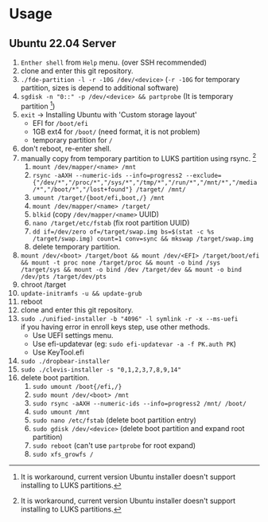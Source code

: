 
# Usage 
## Ubuntu 22.04 Server
1. `Enther shell` from `Help` menu. (over SSH recommended)
2. clone and enter this git repository.
3. `./fde-partition -l -r -10G /dev/<device>` (`-r -10G` for temporary partition, sizes is depend to additional software)
4. `sgdisk -n "0::" -p /dev/<device> && partprobe` (It is temporary partition [^1])
5. `exit` -> Installing Ubuntu with 'Custom storage layout'
    - EFI for `/boot/efi`
    - 1GB ext4 for `/boot/` (need format, it is not problem)
    - temporary partition for `/`
6. don't reboot, re-enter shell.
7. manually copy from temporary partition to LUKS partition using rsync. [^1]
    1. `mount /dev/mapper/<name> /mnt`
    2. `rsync -aAXH --numeric-ids --info=progress2 --exclude={"/dev/*","/proc/*","/sys/*","/tmp/*","/run/*","/mnt/*","/media/*","/boot/*","/lost+found"} /target/ /mnt/`
    3. `umount /target/{boot/efi,boot,/} /mnt`
    4. `mount /dev/mapper/<name> /target/`
    5. `blkid` (copy `/dev/mapper/<name>` UUID)
    6. `nano /target/etc/fstab` (fix root partition UUID)
    7. `dd if=/dev/zero of=/target/swap.img bs=$(stat -c %s /target/swap.img) count=1 conv=sync && mkswap /target/swap.img`
    8. delete temporary partition.
8. `mount /dev/<boot> /target/boot && mount /dev/<EFI> /target/boot/efi && mount -t proc none /target/proc && mount -o bind /sys /target/sys && mount -o bind /dev /target/dev && mount -o bind /dev/pts /target/dev/pts`
9. chroot /target
10. `update-initramfs -u && update-grub`
11. reboot
12. clone and enter this git repository.
13. `sudo ./unified-installer -b "4096" -l symlink -r -x --ms-uefi`  
    if you having error in enroll keys step, use other methods.
    - Use UEFI settings menu.
    - Use efi-updatevar (eg: `sudo efi-updatevar -a -f PK.auth PK`)
    - Use KeyTool.efi
14. `sudo ./dropbear-installer`
15. `sudo ./clevis-installer -s "0,1,2,3,7,8,9,14"`
16. delete boot partition.
    1. `sudo umount /boot{/efi,/}`
    2. `sudo mount /dev/<boot> /mnt`
    3. `sudo rsync -aAXH --numeric-ids --info=progress2 /mnt/ /boot/`
    4. `sudo umount /mnt`
    5. `sudo nano /etc/fstab` (delete boot partition entry)
    6. `sudo gdisk /dev/<device>` (delete boot partition and expand root partition)
    7. `sudo reboot` (can't use `partprobe` for root expand)
    8. `sudo xfs_growfs /`

[^1]: It is workaround, current version Ubuntu installer doesn't support installing to LUKS partitions.

<!-- TODO
- rewrite shell's to python
-->
